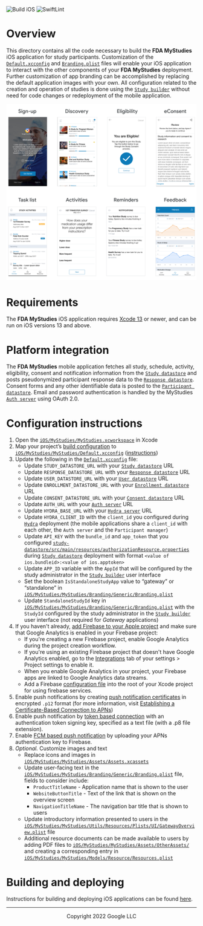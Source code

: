 <!--
 Copyright 2020 Google LLC
 Use of this source code is governed by an MIT-style
 license that can be found in the LICENSE file or at
 https://opensource.org/licenses/MIT.
-->

![Build iOS](https://github.com/GoogleCloudPlatform/fda-mystudies/workflows/Build%20iOS/badge.svg) 
![SwiftLint](https://github.com/GoogleCloudPlatform/fda-mystudies/workflows/SwiftLint/badge.svg)

# Overview
This directory contains all the code necessary to build the **FDA MyStudies** iOS application for study participants. Customization of the [`Default.xcconfig`](MyStudies/MyStudies/Default.xcconfig) and [`Branding.plist`](MyStudies/MyStudies/Branding/Generic/Branding.plist) files will enable your iOS application to interact with the other components of your **FDA MyStudies** deployment. Further customization of app branding can be accomplished by replacing the default application images with your own. All configuration related to the creation and operation of studies is done using the [`Study builder`](../study-builder/) without need for code changes or redeployment of the mobile application.

<!--TODO A demonstration of the iOS mobile application can be found [here](todo). --->

![Example screens](../documentation/images/mobile-screens.png "Example screens")

# Requirements
The **FDA MyStudies** iOS application requires [Xcode 13](https://developer.apple.com/xcode/) or newer, and can be run on iOS versions 13 and above.

# Platform integration
The **FDA MyStudies** mobile application fetches all study, schedule, activity, eligibility, consent and notification information from the [`Study datastore`](../study-datastore/) and posts pseudonymized participant response data to the [`Response datastore`](../response-datastore/). Consent forms and any other identifiable data is posted to the [`Participant datastore`](../participant-datastore/). Email and password authentication is handled by the MyStudies [`Auth server`](../auth-server/) using OAuth 2.0.

# Configuration instructions
1. Open the [`iOS/MyStudies/MyStudies.xcworkspace`](MyStudies/MyStudies.xcworkspace) in Xcode
1. Map your project’s [build configuration](https://help.apple.com/xcode/mac/current/#/dev745c5c974) to [`iOS/MyStudies/MyStudies/Default.xcconfig`](MyStudies/MyStudies/Default.xcconfig) ([instructions](https://help.apple.com/xcode/mac/current/#/deve97bde215?sub=devf0d495219))
1. Update the following in the [`Default.xcconfig`](MyStudies/MyStudies/Default.xcconfig) file:
    -    Update `STUDY_DATASTORE_URL` with your [`Study datastore`](../study-datastore) URL
    -    Update `RESPONSE_DATASTORE_URL` with your [`Response datastore`](../response-datastore/) URL
    -    Update `USER_DATASTORE_URL` with your [`User datastore`](../participant-datastore/user-mgmt-module/) URL
    -    Update `ENROLLMENT_DATASTORE_URL` with your [`Enrollment datastore`](../participant-datastore/enroll-mgmt-module/) URL
    -    Update `CONSENT_DATASTORE_URL` with your [`Consent datastore`](../participant-datastore/consent-mgmt-module/) URL
    -    Update `AUTH_URL` with your [`Auth server`](../auth-server/) URL
    -    Update `HYDRA_BASE_URL` with your [`Hydra server`](../hydra/) URL
    -    Update `HYDRA_CLIENT_ID` with the `client_id` you configured during [`Hydra`](/hydra/) deployment (the mobile applications share a `client_id` with each other, the `Auth server` and the `Participant manager`) 
    -    Update `API_KEY` with the `bundle_id` and `app_token` that you configured [`study-datastore/src/main/resources/authorizationResource.properties`](../study-datastore/src/main/resources/authorizationResource.properties) during [`Study datastore`](/study-datastore/) deployment with format `<value of ios.bundleid>:<value of ios.apptoken>`
    -    Update `APP_ID` variable with the `AppId` that will be configured by the study administrator in the [`Study builder`](../study-builder/) user interface
    -    Set the boolean `IsStandaloneStudyApp` value to  “gateway” or “standalone” in  [`iOS/MyStudies/MyStudies/Branding/Generic/Branding.plist`](MyStudies/MyStudies/Branding/Generic/Branding.plist)
    -    Update `StandaloneStudyId` key in [`iOS/MyStudies/MyStudies/Branding/Generic/Branding.plist`](MyStudies/MyStudies/Branding/Generic/Branding.plist) with the `StudyId` configured by the study administrator in the [`Study builder`](../study-builder/) user interface (not required for *Gateway* applications)
1. If you haven't already, [add Firebase to your Apple project](https://firebase.google.com/docs/ios/setup) and make sure that Google Analytics is enabled in your Firebase project:
    -    If you're creating a new Firebase project, enable Google Analytics during the project creation workflow.
    -    If you're using an existing Firebase project that doesn't have Google Analytics enabled, go to the [Integrations](https://console.firebase.google.com/project/_/settings/integrations) tab of your settings > Project settings to enable it.
    -    When you enable Google Analytics in your project, your Firebase apps are linked to Google Analytics data streams.
    -    Add a Firebase [configuration file](https://firebase.google.com/docs/ios/setup#add-config-file) into the root of your Xcode project for using firebase services.
1. Enable push notifications by creating [push notification certificates](https://help.apple.com/developer-account/#/dev82a71386a) in encrypted `.p12` format (for more information, visit [Establishing a Certificate-Based Connection to APNs](https://developer.apple.com/documentation/usernotifications/setting_up_a_remote_notification_server/establishing_a_certificate-based_connection_to_apns))
1. Enable push notification by [token based connection](https://developer.apple.com/documentation/usernotifications/setting_up_a_remote_notification_server/establishing_a_token-based_connection_to_apns) with an authentication token signing key, specified as a text file (with a .p8 file extension).
2. Enable [FCM based push notification](https://firebase.google.com/docs/cloud-messaging/ios/client#upload_your_apns_authentication_key) by uploading your APNs authentication key to Firebase.
3. *Optional.* Customize images and text
    -    Replace icons and images in [`iOS/MyStudies/MyStudies/Assets/Assets.xcassets`](MyStudies/MyStudies/Assets/Assets.xcassets/)
    -    Update user-facing text in the [`iOS/MyStudies/MyStudies/Branding/Generic/Branding.plist`](MyStudies/MyStudies/Branding/Generic/Branding.plist) file, fields to consider include:
         -    `ProductTitleName` - Application name that is shown to the user
         -    `WebsiteButtonTitle` - Text of the link that is shown on the overview screen
         -    `NavigationTitleName` - The navigation bar title that is shown to users
    -    Update introductory information presented to users in the [`iOS/MyStudies/MyStudies/Utils/Resources/Plists/UI/GatewayOverview.plist`](MyStudies/MyStudies/Utils/Resources/Plists/UI/GatewayOverview.plist) file
    -    Additional resource documents can be made available to users by adding PDF files to [`iOS/MyStudies/MyStudies/Assets/OtherAssets/`](MyStudies/MyStudies/Assets/OtherAssets/) and creating a corresponding entry in [`iOS/MyStudies/MyStudies/Models/Resource/Resources.plist`](MyStudies/MyStudies/Models/Resource/Resources.plist)

# Building and deploying

Instructions for building and deploying iOS applications can be found [here](https://help.apple.com/xcode/mac/current/#/devdc0193470).

***
<p align="center">Copyright 2022 Google LLC</p>
